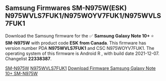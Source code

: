 <h2>Samsung Firmwares SM-N975W(ESK) N975WVLS7FUK1/N975WOYV7FUK1/N975WVLS7FUK1</h2>
Download the Samsung firmware for the ✅ <strong>Samsung Galaxy Note 10+ </strong> ⭐ <strong>SM-N975W</strong> with product code <strong>ESK</strong> <strong> from Canada</strong>. This firmware has version number PDA <strong>N975WVLS7FUK1</strong> and CSC N975WOYV7FUK1. The operating system of this firmware is Android R , with build date 2021-12-07. Changelist <strong>22338387</strong>.


[SM-N975W](https://samfirm.shop/samsung/model/SM-N975W)
[N975WVLS7FUK1](https://samfirm.shop/samsung/pda/N975WVLS7FUK1)
[Download Firmware Samsung Galaxy Note 10+ SM-N975W](https://samfirm.shop/samsung/firmware/480621)
